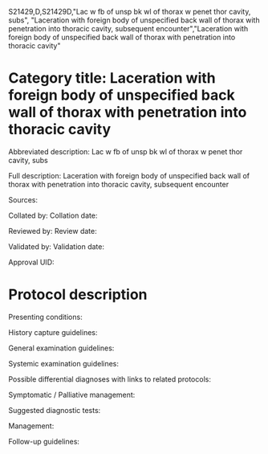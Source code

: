 S21429,D,S21429D,"Lac w fb of unsp bk wl of thorax w penet thor cavity, subs", "Laceration with foreign body of unspecified back wall of thorax with penetration into thoracic cavity, subsequent encounter","Laceration with foreign body of unspecified back wall of thorax with penetration into thoracic cavity"
# Category title: Laceration with foreign body of unspecified back wall of thorax with penetration into thoracic cavity

Abbreviated description: Lac w fb of unsp bk wl of thorax w penet thor cavity, subs

Full description: Laceration with foreign body of unspecified back wall of thorax with penetration into thoracic cavity, subsequent encounter

Sources:

Collated by:
Collation date:

Reviewed by:
Review date:

Validated by:
Validation date:

Approval UID:

# Protocol description

Presenting conditions:

History capture guidelines:

General examination guidelines:

Systemic examination guidelines:

Possible differential diagnoses with links to related protocols:

Symptomatic / Palliative management:

Suggested diagnostic tests:

Management:

Follow-up guidelines:
